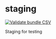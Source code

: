 # staging
[![Validate bundle CSV](https://github.com/francomarb/staging/actions/workflows/csv-validate.yml/badge.svg)](https://github.com/francomarb/staging/actions/workflows/csv-validate.yml)

Staging for testing
